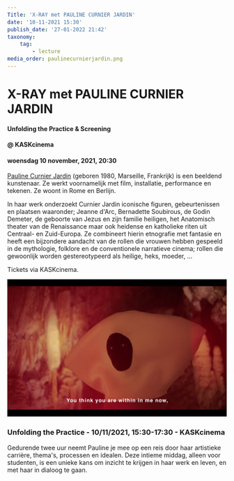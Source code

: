 ```yaml
---
Title: 'X-RAY met PAULINE CURNIER JARDIN'
date: '10-11-2021 15:30'
publish_date: '27-01-2022 21:42'
taxonomy:
    tag:
        - lecture
media_order: paulinecurnierjardin.png
---
```


# X-RAY met PAULINE CURNIER JARDIN
#### Unfolding the Practice & Screening
#### @ KASKcinema
#### woensdag 10 november, 2021, 20:30
[Pauline Curnier Jardin](http://paulinecurnierjardin.com/) (geboren 1980, Marseille, Frankrijk) is een beeldend kunstenaar. Ze werkt voornamelijk met film, installatie, performance en tekenen. Ze woont in Rome en Berlijn.    

In haar werk onderzoekt Curnier Jardin iconische figuren, gebeurtenissen en plaatsen waaronder; Jeanne d'Arc, Bernadette Soubirous, de Godin Demeter, de geboorte van Jezus en zijn familie heiligen, het Anatomisch theater van de Renaissance maar ook  heidense en katholieke riten uit Centraal- en Zuid-Europa. Ze combineert hierin etnografie met fantasie en heeft een bijzondere aandacht van de rollen die vrouwen hebben gespeeld in de mythologie, folklore en de conventionele narratieve cinema; rollen die gewoonlijk worden gestereotypeerd als heilige, heks, moeder, ...

Tickets via KASKcinema.

![](paulinecurnierjardin.png)

### Unfolding the Practice - 10/11/2021, 15:30-17:30 - KASKcinema
Gedurende twee uur neemt Pauline je mee op een reis door haar artistieke carrière, thema's, processen en idealen. Deze intieme middag, alleen voor studenten, is een unieke kans om inzicht te krijgen in haar werk en leven, en met haar in dialoog te gaan.
